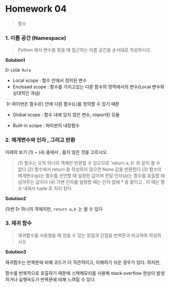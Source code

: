 # Homework 04

> 함수



### 1. 이름 공간 (Namespace)

> Python 에서 변수를 찾을 때 접근하는 이름 공간을 순서대로 작성하시오.

**Solution1**

 ▷  `LEGB Rule`

- Local scope : 함수 안에서 정의된 변수
- Enclosed scope : 함수를 가지고있는 다른 함수의 영역에서의 변수(Local 변수와 상대적인 개념)

​     ▷ 파이썬은 함수(E) 안에 다른 함수(L)를 정의할 수 있기 때문

- Global scope : 함수 내에 있지 않은 변수, import된 모듈

- Built-in scope :  파이썬의 내장함수 



### 2. 매개변수와 인자 , 그리고 반환
아래의 보기 (1) ~ (4) 중에서 , 옳지 않은 것을 고르시오.

> (1) 함수는 오직 하나의 객체만 반환할 수 있으므로 'return a, b' 와 같이 쓸 수 없다
> (2) 함수에서 return 을 작성하지 않으면 None 값을 반환한다
> (3) 함수의 매개변수(p)는 함수를 선언할 때 설정한 값이며 전달 인자(a)는 함수를 호출할 때 넘겨주는      값이다
> (4) 가변 인자를 설정할 때는 인자 앞에 * 을 붙이고 , 이 때는 함수 내에서 tuple 로 처리 된다

**Solution2**

(1)번  ▷ 하나의 객체지만, `return a,b `는 쓸 수 있다



### 3. 재귀 함수

>  재귀함수를 사용했을 때 얻을 수 있는 장점과 단점을 반복문과 비교하여 작성하시오

**Solution3**

재귀함수는 반복문에 비해 코드가 더 직관적이고, 이해하기 쉬운 경우가 있다. 하지만,

함수를 반복적으로 호출하기 때문에 스택메모리를 사용해 stack overflow 현상이 발생하거나 실행속도가 반복문에 비해 느려질 수 있다.